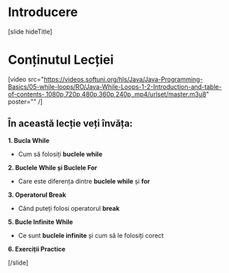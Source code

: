 # Introducere
[slide hideTitle]

# Conținutul Lecției

[video src="https://videos.softuni.org/hls/Java/Java-Programming-Basics/05-while-loops/RO/Java-While-Loops-1-2-Introduction-and-table-of-contents-,1080p,720p,480p,360p,240p,.mp4/urlset/master.m3u8" poster="" /]

## În această lecție veți învăța:

**1. Bucla While**

- Cum să folosiți **buclele while**

**2. Buclele While și Buclele For**

- Care este diferența dintre **buclele while** și **for**

**3. Operatorul Break**

- Când puteți folosi operatorul **break**

**5. Bucle Infinite While**

- Ce sunt **buclele infinite** și cum să le folosiți corect

**6. Exerciții Practice**




[/slide]
